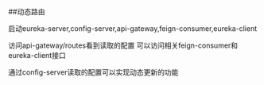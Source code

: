##动态路由

启动eureka-server,config-server,api-gateway,feign-consumer,eureka-client

访问api-gateway/routes看到读取的配置
可以访问相关feign-consumer和eureka-client接口

通过config-server读取的配置可以实现动态更新的功能